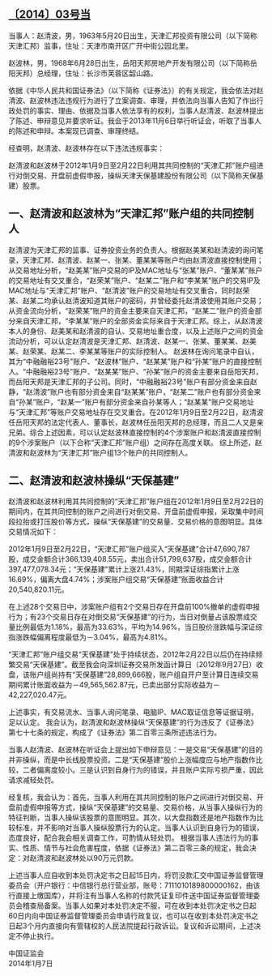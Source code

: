 ## [〔2014〕03号当](http://www.csrc.gov.cn/pub/zjhpublic/G00306212/201402/t20140213_243770.htm)

当事人：赵清波，男，1963年5月20日出生，天津汇邦投资有限公司（以下简称天津汇邦）监事，住址：天津市南开区广开中街公园北里。

赵波林，男，1968年6月28日出生，岳阳天邦房地产开发有限公司（以下简称岳阳天邦）总经理，住址：长沙市芙蓉区韶山路。       

依据《中华人民共和国证券法》（以下简称《证券法》）的有关规定，我会依法对赵清波、赵波林违法违规行为进行了立案调查、审理，并依法向当事人告知了作出行政处罚的事实、理由、依据及当事人依法享有的权利，当事人赵清波、赵波林提出了陈述、申辩意见并要求听证。我会于2013年11月6日举行听证会，听取了当事人的陈述和申辩。本案现已调查、审理终结。

经查明，赵清波、赵波林存在以下违法违规事实：

赵清波和赵波林于2012年1月9日至2月22日利用其共同控制的“天津汇邦”账户组进行对倒交易、开盘前虚假申报，操纵天津天保基建股份有限公司（以下简称天保基建）股票。

## 一、赵清波和赵波林为“天津汇邦”账户组的共同控制人 
赵清波为天津汇邦的监事、证券投资业务的负责人。根据赵美某和赵清波的询问笔录，天津汇邦、赵清波、赵某一、张某、董某某等账户均由赵清波直接控制使用；从交易地址分析，“赵美某”账户交易的IP及MAC地址与“张某”账户、“董某某”账户的交易地址有交叉重合，“赵荣某”账户、“赵某二”账户和“李某某”账户的交易IP及MAC地址与“天津汇邦”账户、“赵清波”账户的交易地址有交叉重合，同时赵荣某、赵某二均承认赵清波知道其账户的密码，并曾经委托赵清波使用其账户交易；从资金流向分析，“赵荣某”账户的资金主要来自天津汇邦，“赵某二”账户的资金部分来自天津汇邦，“李某某”账户的全部资金实际来自于天津汇邦。综上，从赵清波本人的身份、赵美某和赵清波的自认、交易地址重合度，以及上述账户之间的资金流动分析，可以认定赵清波是天津汇邦、赵清波、赵某一、张某、董某某、赵美某、赵荣某、赵某二、李某某等账户的实际控制人。
赵波林在询问笔录中自认，其为“中融融裕23号”账户、“赵波林”账户、“赵某某”账户和“孙某”账户的直接控制人。“中融融裕23号”账户、“赵某某”账户、“孙某”账户的资金主要来自岳阳天邦，而岳阳天邦是天津汇邦的子公司。同时，“中融融裕23号”账户有部分资金来自赵静，“赵清波”账户也有部分资金来自“赵某某”账户，“赵某二”账户也有部分资金来自“孙某”账户，“赵某一”账户有部分资金来自孙某等人；“赵某某”账户交易地址与“天津汇邦”等账户交易地址存在交叉重合。在2012年1月9日至2月22日，赵清波任岳阳天邦的法定代表人、董事长，赵波林任岳阳天邦的总经理，而且二人又是亲兄弟。综合上述因素，可以认定赵波林直接控制的4个涉案账户和赵清波直接控制的9个涉案账户（以下合称“天津汇邦”账户组）之间存在高度关联。
综上所述，赵清波和赵波林为“天津汇邦”账户组13个账户的共同控制人。

## 二、赵清波和赵波林操纵“天保基建”

赵清波和赵波林利用其共同控制的“天津汇邦”账户组在2012年1月9日至2月22日的期间内，在其共同控制的账户之间进行对倒交易、开盘前虚假申报，采取集中时间段拉抬或打压股价等方式，操纵“天保基建”的交易量、交易价格的意图明显。具体交易情况如下：

  2012年1月9日至2月22日，“天津汇邦”账户组买入“天保基建”合计47,690,787股，成交金额合计366,139,408.55元，卖出合计51,799,637股，成交金额合计397,477,078.34元；“天保基建”累计上涨21.43%，同期深证综指累计上涨16.69%，偏离大盘4.74%；涉案账户组交易“天保基建”账面收益合计20,540,820.11元。

  在上述28个交易日中，涉案账户组有2个交易日存在开盘前100%撤单的虚假申报行为；有23个交易日存在对倒交易“天保基建”的行为，当日对倒量占该股票成交量比例最低为1.18%，最高为33.63%，平均为14.96%，当日股价涨跌幅与深证综指涨跌幅偏离程度最低为－3.04%，最高为4.81%。   

“天津汇邦”账户组交易“天保基建”处于持续状态，2012年2月22日以后仍在持续频繁交易“天保基建”。截至我会向深圳证券交易所发函计算日（2012年9月27日）收盘，该账户组尚持有“天保基建”28,899,666股，账户组自开户至计算日连续交易期间累计账面收益为－49,565,562.87元，已卖出部分实际收益为－42,227,020.47元。

上述事实，有交易流水、当事人询问笔录、电脑IP、MAC取证信息等证据证明，足以认定。
我会认为，赵清波和赵波林操纵“天保基建”的行为违反了《证券法》第七十七条的规定，构成了《证券法》第二百零三条所述违法行为。

当事人赵清波、赵波林在听证会上提出如下申辩意见：一是交易“天保基建”的目的并非操纵，而是中长线股票投资。二是“天保基建”股价上涨幅度应与地产指数作比较，二者偏离度较小。三是认识到自身行为的错误，并且账户实际亏损严重，因此请求减轻处罚。

经复核，我会认为：首先，当事人利用在其共同控制的账户之间进行对倒交易、开盘前虚假申报等方式，操纵“天保基建”的交易量、交易价格，从当事人操纵行为的特征判断，当事人操纵该股票的意图明显。其次，以大盘指数还是地产指数作为比较标准，并不影响对当事人操纵股票行为的认定。当事人认识到自身行为的错误，态度良好，配合我会相关调查工作，可酌情从轻处罚。
根据当事人违法行为的事实、性质、情节与社会危害程度，依据《证券法》第二百零三条的规定，我会决定：对赵清波和赵波林处以90万元罚款。

上述当事人应自收到本处罚决定书之日起15日内，将罚没款汇交中国证券监督管理委员会（开户银行：中信银行总行营业部，账号：7111010189800000162，由该行直接上缴国库），并将注有当事人名称的付款凭证复印件送中国证券监督管理委员会稽查局备案。当事人如果对本处罚决定不服，可在收到本处罚决定书之日起60日内向中国证券监督管理委员会申请行政复议，也可以在收到本处罚决定书之日起3个月内直接向有管辖权的人民法院提起行政诉讼。复议和诉讼期间，上述决定不停止执行。



 
 
 
 
 
中国证监会       
2014年1月7日     
    
